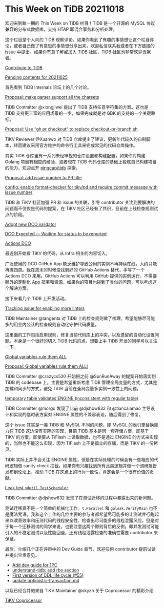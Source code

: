 # This Week on TiDB 20211018

欢迎来到新一期的 This Week on TiDB 栏目！TiDB 是一个开源的 MySQL 协议兼容的分布式数据库，支持 HTAP 即混合事务和分析处理。

这个栏目是个人向的 TiDB 观察评论，如果你看到了有趣的事情想让这个栏目评论，或者自己做了有意思的事情想分享出来，欢迎私信联系我或者在下方链接的 issue 中提出。如果你有意了解或加入 TiDB 社区，TiDB 社区也非常欢迎贡献者。

[Contribute to TiDB](https://pingcap.github.io/tidb-dev-guide/contribute-to-tidb/introduction.html)

[Pending contents for 20211025](https://github.com/tisonkun/weekly/issues/13)

首先看到 TiDB Internals 论坛上的几个讨论。

[Proposal: make parser support all the charsets](https://internals.tidb.io/t/topic/456)

TiDB Committer @xiongjiwei 提出了 TiDB 支持任意字符集的方案。这也是 TiDB 支持更丰富的应用场景的一步，如果完成就是对 GBK 的支持的一个关键路标。

[Proposal: Use “gh pr checkout” to replace checkout-pr-branch.sh](https://internals.tidb.io/t/topic/454)

TiKV Reviewer @Xuanwo 对 TiDB 仓库提出了建议，更新年代较久的自制脚本，转而建议采用官方维护的命令行工具来完成常见的代码仓库操作。

其实 TiDB 仓库里有一系列未经审视的仓库设置和构建配置，如果你对构建 Golang 项目有相应的经验，或者想在 TiDB 代码仓库的基础上锻炼自己构建项目的能力，欢迎点开 [pingcap/tidb](http://github.com/pingcap/tidb) 探索。

[Proposal: add issue number to PR title](https://internals.tidb.io/t/topic/409)

[config: enable format-checker for tikv/pd and require commit message with issue number](https://github.com/ti-community-infra/configs/pull/448)

TiDB 和 TiKV 社区加强 PR 和 issue 的关联，引导 contributor 关注到要解决的问题而不仅仅是代码的提案，在 TiKV 社区已经有了共识，目前在上线检查规则试点的阶段。

[Adopt new DCO validator](https://github.com/tikv/tikv/issues/11078)

[DCO Expected — Waiting for status to be reported](https://github.com/probot/dco/issues/162)

[Actions DCO](https://github.com/marketplace/actions/actions-dco)

最近刚开始看 TiKV 的代码，从 Infra 相关的内容切入。

广泛使用的 DCO GitHub App 缺乏维护导致公用的实例不再持续在线，大约只能再撑四周。我在周末的时候没找到好的 GitHub Actions 替代，手写了一个 Actions DCO 来用。GitHub Actions 可以利用 GitHub 提供的实例运行，不需要额外的定制化 App 部署和资源。如果你的项目也碰到了类似的问题，可以考虑这个解决方案。

接下来看几个 TiDB 上开发活动。

[Tracking issue for enabling more linters](https://github.com/pingcap/tidb/issues/28720)

TiDB Maintainer @tangenta 对 TiDB 上的检查规则做了梳理，希望能够尽可能多的用业内公认的检查规则自动化守护代码质量。

这里面的工作包括启用规则，修复当前代码库上的冲突，以及遗留的自动化设置问题。本身是一个很好的切入 TiDB 代码的点，想要上手 TiDB 开发的同学可以关注一下。

[Global variables rule them ALL](https://github.com/pingcap/tidb/issues/28786)

[Proposal: Global variables rule them ALL!](https://internals.tidb.io/t/topic/413)

TiDB Committer @crazycs520 开始把之前 @SunRunAway 的提案开始落实到 TiDB 的 codebase 上。主要是希望重新考虑 TiDB 管理全局变量的方式，尤其是加载和同步的方式，避免 TiDB 当前在全局变量多实例一致性上的问题。

[temporary table validates ENGINE (inconsistent with regular table)](https://github.com/pingcap/tidb/issues/28541)

TiDB Committer @morgo 发现了此前 @djshow832 和 @tiancaiamao 主导设计和实现的临时表方案对 ENGINE 属性的不兼容表现，随后得到了修复。

这个 issue 其实是一类 TiDB 和 MySQL 不同的问题，即 MySQL 的表引擎替换能力在 TiDB 这边没有实际的实现，目前 TiDB 基本是同一套存储方案，即基于 TiKV 的方案。即使要从 TiFlash 上读取数据，也不是通过 ENGINE 的方式来实现的，当然也不能这么实现，因为 TiFlash 上不是孤立的存储，而是 TiKV 的一份拷贝。

TiDB 实际上并不会关注 ENGINE 属性，但是在实际处理的时候会有一些相应的代码逻辑做 sanity check 拦截。如果你有兴趣找到所有此类逻辑并做一个调研报告发布到论坛上，推动 TiDB 在这点上的行为一致性，肯定会是一个很有价值的贡献。

[Leak test `pdutil.TestScheduler`](https://github.com/pingcap/tidb/issues/28816)

TiDB Committer @djshow832 发现了在测试迁移的过程中暴露出来的新问题。

测试迁移真不是一个简单的机械化工作，`t.Parallel` 和 `goleak.VerifyMain` 也不是魔法咒语。我和这个工作的几位主要的参与者都希望尽可能多的让测试并行跑起来以改善效率和压测代码的线程安全性，检查出尽可能多的线程泄露风险。但是对于每一个迁移测试的同学来说，也要注意这两个原则背后的反例，即并发测试可能引入的不稳定测试以及性能回退，还有线程泄露检查的准确性需要 contributor 来保证。

最后，介绍几个正在评审中的 Dev Guide 章节，欢迎任何 contributor 提前试读并提出宝贵意见。

* [Add dev guide for 1PC](https://github.com/pingcap/tidb-dev-guide/pull/160)
* [understand-tidb: add rbo section](https://github.com/pingcap/tidb-dev-guide/pull/167)
* [First version of DDL life cycle (#55)](https://github.com/pingcap/tidb-dev-guide/pull/170)
* [update optimistic-transaction.md](https://github.com/pingcap/tidb-dev-guide/pull/165)

以及已经合并的来自 TiKV Maintainer @skyzh 关于 Coprocessor 的精彩介绍

[TiKV Coprocessor](https://tisonkun.github.io/tikv-dev-guide/understanding-tikv/coprocessor/intro.html)
